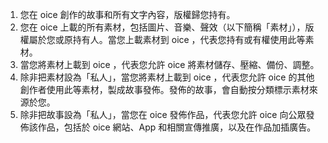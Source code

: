 1.  您在 oice 創作的故事和所有文字內容，版權歸您持有。
2.  您在 oice 上載的所有素材，包括圖片、音樂、聲效（以下簡稱「素材」），版權屬於您或原持有人。當您上載素材到 oice ，代表您持有或有權使用此等素材。
3.  當您將素材上載到 oice ，代表您允許 oice 將素材儲存、壓縮、備份、調整。
4.  除非把素材設為「私人」，當您將素材上載到 oice ，代表您允許 oice 的其他創作者使用此等素材，製成故事發佈。發佈的故事，會自動按分類標示素材來源於您。
5.  除非把故事設為「私人」，當您在 oice 發佈作品，代表您允許 oice 向公眾發佈該作品，包括於 oice 網站、App 和相關宣傳推廣，以及在作品加插廣告。

